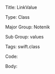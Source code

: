 Title:  LinkValue

Type:   Class

Major Group: Notenik

Sub Group:   values

Tags:   swift.class

Code:



Body:


